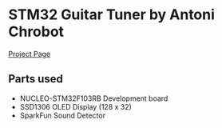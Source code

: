 STM32 Guitar Tuner by Antoni Chrobot
==============

[Project Page](https://achrobot1.github.io/guitar-tuner/)

## Parts used
* NUCLEO-STM32F103RB Development board
* SSD1306 OLED Display (128 x 32)
* SparkFun Sound Detector




